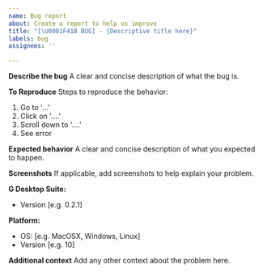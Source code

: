```yaml
---
name: Bug report
about: Create a report to help us improve
title: "[\U0001F41B BUG] - {Descriptive title here}"
labels: bug
assignees: ''

---
```


**Describe the bug**
A clear and concise description of what the bug is.

**To Reproduce**
Steps to reproduce the behavior:
1. Go to '...'
2. Click on '....'
3. Scroll down to '....'
4. See error

**Expected behavior**
A clear and concise description of what you expected to happen.

**Screenshots**
If applicable, add screenshots to help explain your problem.

**G Desktop Suite:**
 - Version [e.g. 0.2.1]

**Platform:**
 - OS: [e.g. MacOSX, Windows, Linux]
 - Version [e.g. 10]

**Additional context**
Add any other context about the problem here.
